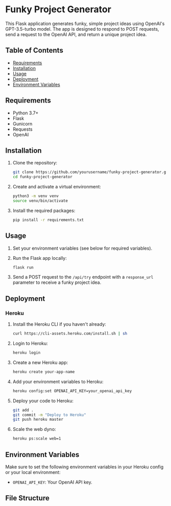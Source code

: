 # Funky Project Generator

This Flask application generates funky, simple project ideas using OpenAI's GPT-3.5-turbo model. The app is designed to respond to POST requests, send a request to the OpenAI API, and return a unique project idea.

## Table of Contents

- [Requirements](#requirements)
- [Installation](#installation)
- [Usage](#usage)
- [Deployment](#deployment)
- [Environment Variables](#environment-variables)

## Requirements

- Python 3.7+
- Flask
- Gunicorn
- Requests
- OpenAI

## Installation

1. Clone the repository:

    ```bash
    git clone https://github.com/yourusername/funky-project-generator.git
    cd funky-project-generator
    ```

2. Create and activate a virtual environment:

    ```bash
    python3 -m venv venv
    source venv/bin/activate
    ```

3. Install the required packages:

    ```bash
    pip install -r requirements.txt
    ```

## Usage

1. Set your environment variables (see below for required variables).

2. Run the Flask app locally:

    ```bash
    flask run
    ```

3. Send a POST request to the `/api/try` endpoint with a `response_url` parameter to receive a funky project idea.

## Deployment

### Heroku

1. Install the Heroku CLI if you haven't already:

    ```bash
    curl https://cli-assets.heroku.com/install.sh | sh
    ```

2. Login to Heroku:

    ```bash
    heroku login
    ```

3. Create a new Heroku app:

    ```bash
    heroku create your-app-name
    ```

4. Add your environment variables to Heroku:

    ```bash
    heroku config:set OPENAI_API_KEY=your_openai_api_key
    ```

5. Deploy your code to Heroku:

    ```bash
    git add .
    git commit -m "Deploy to Heroku"
    git push heroku master
    ```

6. Scale the web dyno:

    ```bash
    heroku ps:scale web=1
    ```

## Environment Variables

Make sure to set the following environment variables in your Heroku config or your local environment:

- `OPENAI_API_KEY`: Your OpenAI API key.

## File Structure

